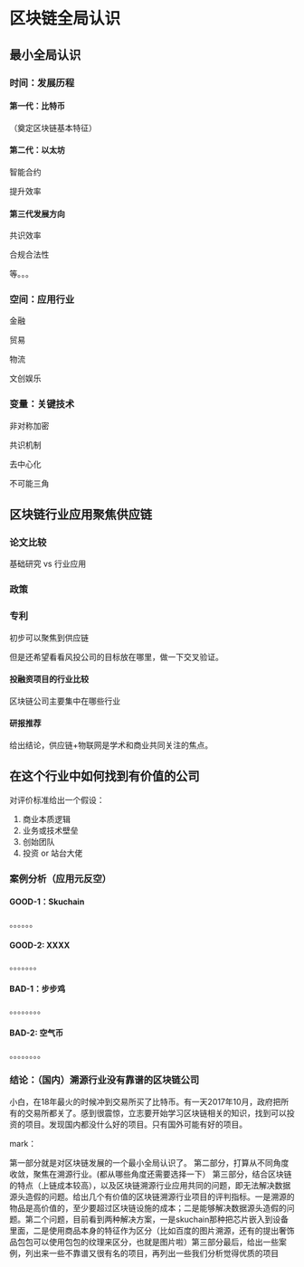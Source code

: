 # 区块链全局认识

## 最小全局认识

### 时间：发展历程

#### 第一代：比特币

（奠定区块链基本特征）

#### 第二代：以太坊

智能合约

提升效率

#### 第三代发展方向

共识效率

合规合法性

等。。。

### 空间：应用行业

金融

贸易

物流

文创娱乐

### 变量：关键技术

非对称加密

共识机制

去中心化

不可能三角

## 区块链行业应用聚焦供应链

### 论文比较

基础研究 vs 行业应用

### 政策

### 专利

初步可以聚焦到供应链



但是还希望看看风投公司的目标放在哪里，做一下交叉验证。

#### 投融资项目的行业比较

区块链公司主要集中在哪些行业

#### 研报推荐



给出结论，供应链+物联网是学术和商业共同关注的焦点。



## 在这个行业中如何找到有价值的公司

对评价标准给出一个假设：

1. 商业本质逻辑
2. 业务或技术壁垒
3. 创始团队
4. 投资 or 站台大佬



### 案例分析（应用元反空）

#### GOOD-1：Skuchain

。。。。。。

#### GOOD-2: XXXX

。。。。。。。

#### BAD-1：步步鸡

。。。。。。。。

#### BAD-2: 空气币

。。。。。。。。

### 结论：（国内）溯源行业没有靠谱的区块链公司





小白，在18年最火的时候冲到交易所买了比特币。有一天2017年10月，政府把所有的交易所都关了。感到很震惊，立志要开始学习区块链相关的知识，找到可以投资的项目。发现国内都没什么好的项目。只有国外可能有好的项目。



mark：

第一部分就是对区块链发展的一个最小全局认识了。
第二部分，打算从不同角度收敛，聚焦在溯源行业。(都从哪些角度还需要选择一下）
第三部分，结合区块链的特点（上链成本较高），以及区块链溯源行业应用共同的问题，即无法解决数据源头造假的问题。给出几个有价值的区块链溯源行业项目的评判指标。一是溯源的物品是高价值的，至少要超过区块链设施的成本；二是能够解决数据源头造假的问题。第二个问题，目前看到两种解决方案，一是skuchain那种把芯片嵌入到设备里面，二是使用商品本身的特征作为区分（比如百度的图片溯源，还有的提出奢饰品包包可以使用包包的纹理来区分，也就是图片啦）第三部分最后，给出一些案例，列出来一些不靠谱又很有名的项目，再列出一些我们分析觉得优质的项目

